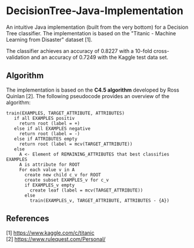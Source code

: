 # DecisionTree-Java-Implementation
An intuitive Java implementation (built from the very bottom) for a Decision Tree classifier. The implementation is based on the "Titanic - Machine Learning from Disaster" dataset [1].

The classifier achieves an accuracy of 0.8227 with a 10-fold cross-validation and an accuracy of 0.7249 with the Kaggle test data set.

## Algorithm
The implementation is based on the **C4.5 algorithm** developed by Ross Quinlan [2]. The following pseudocode provides an overview of the algorithm:
```
train(EXAMPLES, TARGET_ATTRIBUTE, ATTRIBUTES)
   if all EXAMPLES positiv
     return root (label = +)
   else if all EXAMPLES negative
     return root (label = -)
   else if ATTRIBUTES empty
     return root (label = mcv(TARGET_ATTRIBUTE))
   else
     A <- Element of REMAINING_ATTRIBUTES that best classifies EXAMPLES
     A is attribute for ROOT
     For each value v in A
       create new child c_v for ROOT
       create subset EXAMPLES_v for c_v
       if EXAMPLES_v empty
         create leaf (label = mcv(TARGET_ATTRIBUTE))
       else
         train(EXAMPLES_v, TARGET_ATTRIBUTE, ATTRIBUTES - {A})
```

## References
[1] https://www.kaggle.com/c/titanic<br/>
[2] https://www.rulequest.com/Personal/
